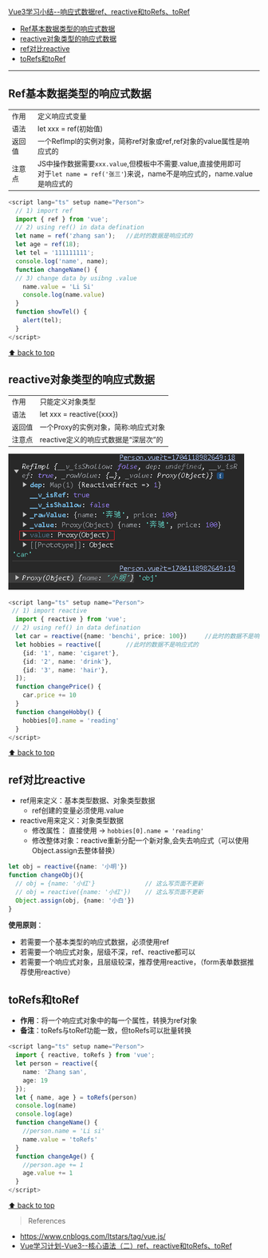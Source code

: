 [Vue3学习小结--响应式数据ref、reactive和toRefs、toRef](#top)

- [Ref基本数据类型的响应式数据](#ref基本数据类型的响应式数据)
- [reactive对象类型的响应式数据](#reactive对象类型的响应式数据)
- [ref对比reactive](#ref对比reactive)
- [toRefs和toRef](#torefs和toref)

-------------------------------------

## Ref基本数据类型的响应式数据

|||
|---|---|
|作用|定义响应式变量|
|语法|let xxx = ref(初始值)|
|返回值|一个RefImpl的实例对象，简称ref对象或ref,ref对象的value属性是响应式的|
|注意点|JS中操作数据需要`xxx.value`,但模板中不需要.value,直接使用即可<br>对于`let name = ref('张三'`)来说，name不是响应式的，name.value是响应式的|

```ts
<script lang="ts" setup name="Person">
  // 1) import ref
  import { ref } from 'vue';
  // 2) using ref() in data defination
  let name = ref('zhang san');   //此时的数据是响应式的
  let age = ref(18);
  let tel = '111111111';
  console.log('name', name);
  function changeName() {
  // 3) change data by usibng .value
    name.value = 'Li Si'
    console.log(name.value)
  }
  function showTel() {
    alert(tel);
  }
</script> 
```

[⬆ back to top](#top)

## reactive对象类型的响应式数据

|||
|---|---|
|作用|只能定义对象类型|
|语法|let xxx = reactive({xxx})|
|返回值| 一个Proxy的实例对象，简称:响应式对象|
|注意点|reactive定义的响应式数据是“深层次”的|

![返回值](./images/返回值.png)

```ts
<script lang="ts" setup name="Person">
 // 1) import reactive
  import { reactive } from 'vue';
 // 2) using ref() in data defination
  let car = reactive({name: 'benchi', price: 100})     //此时的数据不是响应式的
  let hobbies = reactive([       //此时的数据不是响应式的
    {id: '1', name: 'cigaret'},
    {id: '2', name: 'drink'},
    {id: '3', name: 'hair'},
  ]);  
  function changePrice() {
    car.price += 10
  }
  function changeHobby() {
    hobbies[0].name = 'reading'
  }
</script> 
```

[⬆ back to top](#top)

## ref对比reactive

- ref用来定义：基本类型数据、对象类型数据
  - ref创建的变量必须使用.value
- reactive用来定义：对象类型数据
  - 修改属性： 直接使用  ->  `hobbies[0].name = 'reading'`
  - 修改整体对象：reactive重新分配一个新对象,会失去响应式（可以使用Object.assign去整体替换）

```ts
let obj = reactive({name: '小明'})
function changeObj(){
  // obj = {name: '小红'}              // 这么写页面不更新
  // obj = reactive({name: '小红'})    // 这么写页面不更新
  Object.assign(obj, {name: '小白'})
}
```

**使用原则**：

- 若需要一个基本类型的响应式数据，必须使用ref
- 若需要一个响应式对象，层级不深，ref、reactive都可以
- 若需要一个响应式对象，且层级较深，推荐使用reactive，（form表单数据推荐使用reactive）


## toRefs和toRef

- **作用**：将一个响应式对象中的每一个属性，转换为ref对象
- **备注**：toRefs与toRef功能一致，但toRefs可以批量转换

```ts
<script lang="ts" setup name="Person">
  import { reactive, toRefs } from 'vue';
  let person = reactive({
    name: 'Zhang san',
    age: 19
  });
  let { name, age } = toRefs(person)
  console.log(name)
  console.log(age)
  function changeName() {
    //person.name = 'Li si'
    name.value = 'toRefs'
  }
  function changeAge() {
    //person.age += 1
    age.value += 1
  }
</script> 
```

[⬆ back to top](#top)

> References
-  https://www.cnblogs.com/Itstars/tag/vue.js/
-  [Vue学习计划-Vue3--核心语法（二）ref、reactive和toRefs、toRef](https://www.cnblogs.com/Itstars/p/17966834)
